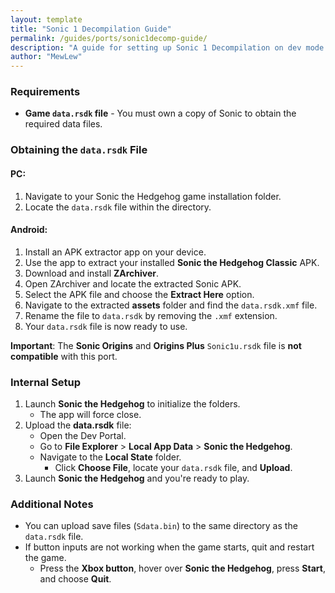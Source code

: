 ```yaml
---
layout: template
title: "Sonic 1 Decompilation Guide"
permalink: /guides/ports/sonic1decomp-guide/
description: "A guide for setting up Sonic 1 Decompilation on dev mode."
author: "MewLew"
---
```


### Requirements
- **Game `data.rsdk` file** - You must own a copy of Sonic to obtain the required data files.

### Obtaining the `data.rsdk` File  

#### PC:
1. Navigate to your Sonic the Hedgehog game installation folder.  
2. Locate the `data.rsdk` file within the directory.  

#### Android:
1. Install an APK extractor app on your device.  
2. Use the app to extract your installed **Sonic the Hedgehog Classic** APK.  
3. Download and install **ZArchiver**.  
4. Open ZArchiver and locate the extracted Sonic APK.  
5. Select the APK file and choose the **Extract Here** option.  
6. Navigate to the extracted **assets** folder and find the `data.rsdk.xmf` file.  
7. Rename the file to `data.rsdk` by removing the `.xmf` extension.  
8. Your `data.rsdk` file is now ready to use.

**Important**: The **Sonic Origins** and **Origins Plus** `Sonic1u.rsdk` file is **not compatible** with this port.

### Internal Setup
1. Launch **Sonic the Hedgehog** to initialize the folders.
    - The app will force close. 
2. Upload the **data.rsdk** file:
   - Open the Dev Portal.
   - Go to **File Explorer** > **Local App Data** > **Sonic the Hedgehog**.
   - Navigate to the **Local State** folder.
      - Click **Choose File**, locate your `data.rsdk` file, and **Upload**.
3. Launch **Sonic the Hedgehog** and you're ready to play.

### Additional Notes  
- You can upload save files (`Sdata.bin`) to the same directory as the `data.rsdk` file.  
- If button inputs are not working when the game starts, quit and restart the game.
   - Press the **Xbox button**, hover over **Sonic the Hedgehog**, press **Start**, and choose **Quit**.
